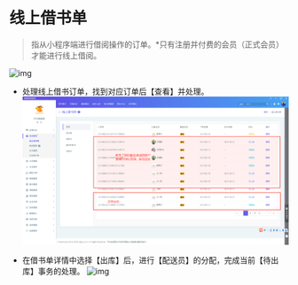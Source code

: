 

# **线上借书单**

> 指从小程序端进行借阅操作的订单。*只有注册并付费的会员（正式会员）才能进行线上借阅。

![img](https://uploader.shimo.im/f/psTq84RJir0gtRe7.png!thumbnail)

- 处理线上借书订单，找到对应订单后【查看】并处理。![1561012912306](_media\1561012912306.png)

- 在借书单详情中选择【出库】后，进行【配送员】的分配，完成当前【待出库】事务的处理。 ![img](https://uploader.shimo.im/f/osV8DKGZmEs3GL1a.png!thumbnail)       







